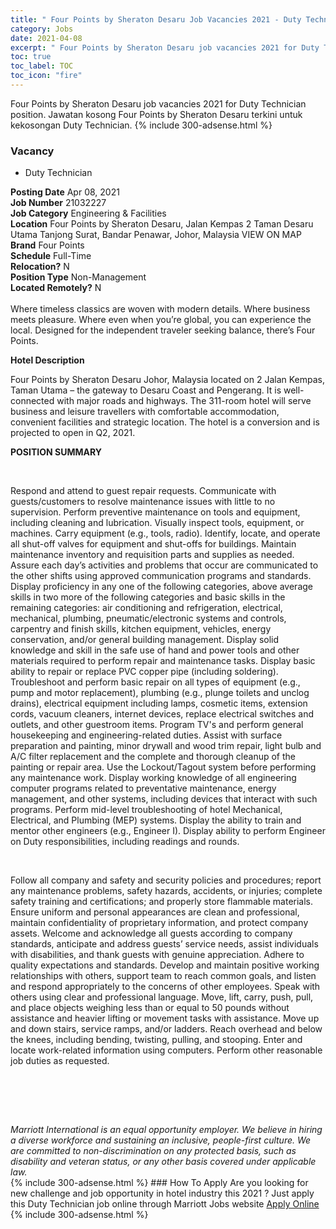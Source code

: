 ```yaml
---
title: " Four Points by Sheraton Desaru Job Vacancies 2021 - Duty Technician" 
category: Jobs 
date: 2021-04-08 
excerpt: " Four Points by Sheraton Desaru job vacancies 2021 for Duty Technician position. Jawatan kosong  Four Points by Sheraton Desaru terkini untuk kekosongan Duty Technician." 
toc: true 
toc_label: TOC 
toc_icon: "fire" 
--- 
```


 Four Points by Sheraton Desaru job vacancies 2021 for Duty Technician position. Jawatan kosong  Four Points by Sheraton Desaru terkini untuk kekosongan Duty Technician. 
{% include 300-adsense.html %} 
### Vacancy 
- Duty Technician 
<div><div><b>Posting Date</b> Apr 08, 2021<br><b>Job Number</b> 21032227<br><b>Job Category</b> Engineering &amp; Facilities<br><b>Location</b> Four Points by Sheraton Desaru, Jalan Kempas 2 Taman Desaru Utama Tanjong Surat, Bandar Penawar, Johor, Malaysia VIEW ON MAP<br><b>Brand</b> Four Points<br><b>Schedule</b> Full-Time<br><b>Relocation?</b> N<br><b>Position Type</b> Non-Management<br><b>Located Remotely?</b> N<br><br>Where timeless classics are woven with modern details. Where business meets pleasure. Where even when you&#8217;re global, you can experience the local. Designed for the independent traveler seeking balance, there&#8217;s Four Points.<br></div><div> <p><strong>Hotel Description</strong></p> <p>Four Points by Sheraton Desaru Johor, Malaysia located on 2 Jalan Kempas, Taman Utama &#8211; the gateway to Desaru Coast and Pengerang. It is well-connected with major roads and highways. The 311-room hotel will serve business and leisure travellers with comfortable accommodation, convenient facilities and strategic location. The hotel is a conversion and is projected to open in Q2, 2021.</p> <p><strong>POSITION SUMMARY</strong></p> <p>&#160;</p> <p>Respond and attend to guest repair requests. Communicate with guests/customers to resolve maintenance issues with little to no supervision. Perform preventive maintenance on tools and equipment, including cleaning and lubrication. Visually inspect tools, equipment, or machines. Carry equipment (e.g., tools, radio). Identify, locate, and operate all shut-off valves for equipment and shut-offs for buildings. Maintain maintenance inventory and requisition parts and supplies as needed. Assure each day&#8217;s activities and problems that occur are communicated to the other shifts using approved communication programs and standards. Display proficiency in any one of the following categories, above average skills in two more of the following categories and basic skills in the remaining categories: air conditioning and refrigeration, electrical, mechanical, plumbing, pneumatic/electronic systems and controls, carpentry and finish skills, kitchen equipment, vehicles, energy conservation, and/or general building management. Display solid knowledge and skill in the safe use of hand and power tools and other materials required to perform repair and maintenance tasks. Display basic ability to repair or replace PVC copper pipe (including soldering). Troubleshoot and perform basic repair on all types of equipment (e.g., pump and motor replacement), plumbing (e.g., plunge toilets and unclog drains), electrical equipment including lamps, cosmetic items, extension cords, vacuum cleaners, internet devices, replace electrical switches and outlets, and other guestroom items. Program TV's and perform general housekeeping and engineering-related duties. Assist with surface preparation and painting, minor drywall and wood trim repair, light bulb and A/C filter replacement and the complete and thorough cleanup of the painting or repair area. Use the Lockout/Tagout system before performing any maintenance work. Display working knowledge of all engineering computer programs related to preventative maintenance, energy management, and other systems, including devices that interact with such programs. Perform mid-level troubleshooting of hotel Mechanical, Electrical, and Plumbing (MEP) systems. Display the ability to train and mentor other engineers (e.g., Engineer I). Display ability to perform Engineer on Duty responsibilities, including readings and rounds.</p> <p>&#160;</p> <p>Follow all company and safety and security policies and procedures; report any maintenance problems, safety hazards, accidents, or injuries; complete safety training and certifications; and properly store flammable materials. Ensure uniform and personal appearances are clean and professional, maintain confidentiality of proprietary information, and protect company assets. Welcome and acknowledge all guests according to company standards, anticipate and address guests&#8217; service needs, assist individuals with disabilities, and thank guests with genuine appreciation. Adhere to quality expectations and standards. Develop and maintain positive working relationships with others, support team to reach common goals, and listen and respond appropriately to the concerns of other employees. Speak with others using clear and professional language. Move, lift, carry, push, pull, and place objects weighing less than or equal to 50 pounds without assistance and heavier lifting or movement tasks with assistance. Move up and down stairs, service ramps, and/or ladders. Reach overhead and below the knees, including bending, twisting, pulling, and stooping. Enter and locate work-related information using computers. Perform other reasonable job duties as requested.</p> <p>&#160;</p> <p>&#160;</p> </div> <div> &#160;</div> <em>Marriott International is an equal opportunity employer.&#160;We believe in hiring a diverse workforce and sustaining an inclusive, people-first culture.&#160;We are committed to non-discrimination on&#160;any&#160;protected&#160;basis, such as disability and veteran status, or any other basis covered under applicable law.</em><br></div> 
{% include 300-adsense.html %} 
### How To Apply 
Are you looking for new challenge and job opportunity in hotel industry this 2021 ?
Just apply this Duty Technician job online through Marriott Jobs website 
<a href="https://jobs.marriott.com/marriott/jobs/21032227?lang=en-us" class="btn btn--info" target="_blank" rel="nofollow noopenner">Apply Online</a> 
{% include 300-adsense.html %} 